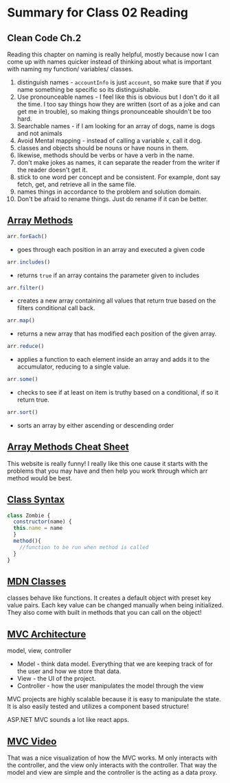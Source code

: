 # Summary for Class 02 Reading 

## Clean Code Ch.2 
Reading this chapter on naming is really helpful, mostly because now I can come up with names quicker instead of thinking about what is important with naming my function/ variables/ classes.

1. distinguish names - `accountInfo` is just `account`, so make sure that if you name something be specific so its distinguishable.
1. Use pronounceable names - I feel like this is obvious but I don't do it all the time. I too say things how they are written (sort of as a joke and can get me in trouble), so making things pronounceable shouldn't be too hard.
1. Searchable names - if I am looking for an array of dogs, name is dogs and not animals
1. Avoid Mental mapping - instead of calling a variable x, call it dog.
1. classes and objects should be nouns or have nouns in them.
1. likewise, methods should be verbs or have a verb in the name.
1. don't make jokes as names, it can separate the reader from the writer if the reader doesn't get it.
1. stick to one word per concept and be consistent. For example, dont say fetch, get, and retrieve all in the same file.
1. names things in accordance to the problem and solution domain.
1. Don't be afraid to rename things. Just do rename if it can be better.

## [Array Methods](https://dev.to/frugencefidel/10-javascript-array-methods-you-should-know-4lk3)

``` js
arr.forEach()
```
* goes through each position in an array and executed a given code

``` js
arr.includes()
```
* returns `true` if an array contains the parameter given to includes

``` js
arr.filter()
```
* creates a new array containing all values that return true based on the filters conditional call back.

``` js
arr.map()
```
* returns a new array that has modified each position of the given array.

``` js
arr.reduce()
```
* applies a function to each element inside an array and adds it to the accumulator, reducing to a single value.

``` js
arr.some()
```
* checks to see if at least on item is truthy based on a conditional, if so it return true.

``` js
arr.sort()
```
* sorts an array by either ascending or descending order


## [Array Methods Cheat Sheet](https://jrsinclair.com/javascript-array-methods-cheat-sheet)
This website is really funny! I really like this one cause it starts with the problems that you may have and then help you work through which arr method would be best.

## [Class Syntax](https://javascript.info/class)
``` js
class Zombie {
  constructor(name) {
  this.name = name
  }
  method(){
    //function to be run when method is called
  }
}
```


## [MDN Classes](https://developer.mozilla.org/en-US/docs/Web/JavaScript/Reference/Classes)
classes behave like functions. It creates a default object with preset key value pairs. Each key value can be changed manually when being initialized. They also come with built in methods that you can call on the object!

## [MVC Architecture](https://www.tutorialspoint.com/mvc_framework/mvc_framework_introduction.htm#:~:text=The%20Model%2DView%2DController%20(,development%20aspects%20of%20an%20application.){:target=%E2%80%9D_blank%E2%80%9D%20rel=%E2%80%9Dnoopener)
model, view, controller
* Model - think data model. Everything that we are keeping track of for the user and how we store that data.
* View - the UI of the project.
* Controller - how the user manipulates the model through the view

MVC projects are highly scalable because it is easy to manipulate the state. It is also easily tested and utilizes a component based structure!

ASP.NET MVC sounds a lot like react apps.

## [MVC Video](https://www.youtube.com/watch?v=DUg2SWWK18I&ab_channel=WebDevSimplified)
That was a nice visualization of how the MVC works. M only interacts with the controller, and the view only interacts with the controller. That way the model and view are simple and the controller is the acting as a data proxy.
